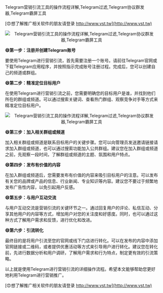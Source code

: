 Telegram营销引流工具的操作流程详解,Telegram过滤,Telegram协议群发器,Telegram霸屏工具

[😍想了解推广相关软件的朋友请登录 http://www.vst.tw](http://www.vst.tw)

 <center><img src="https://vst.tw/MP4/tuiguang/png/0.png" alt="Telegram营销引流工具的操作流程详解,Telegram过滤,Telegram协议群发器,Telegram霸屏工具"></center>

**😄第一步：注册并创建Telegram账号**

要使用Telegram进行营销引流，首先需要注册一个账号。请前往Telegram官网或下载Telegram应用程序，并按照指示完成账号注册过程。完成后，您可以创建自己的频道或群组。

**😄第二步：精准定位目标用户**

在使用Telegram进行营销引流之前，您需要明确您的目标用户是谁，并找到他们所在的群组或频道。可以通过搜索关键词、查看热门群组、观察竞争对手等方式来精准定位目标用户。

 <center><img src="https://vst.tw/MP4/tuiguang/png/7.png" alt="Telegram营销引流工具的操作流程详解,Telegram过滤,Telegram协议群发器,Telegram霸屏工具"></center>

**😄第三步：加入相关群组或频道**

加入相关群组或频道是联系目标用户的关键步骤。您可以向管理员发送邀请链接请求加入群组或频道，也可以通过搜索功能加入公共群组。建议您在加入群组或频道之前，先观察一段时间，了解群组或频道的主题、氛围和用户特点。

**😄第四步：发布有价值的内容**

在加入群组或频道后，您需要发布有价值的内容来吸引目标用户的注意。可以发布有关您的品牌或产品的信息、行业新闻、专业知识等内容。建议您不要过于频繁地发布广告性内容，以免引起用户反感。

**😄第五步：与用户互动交流**

与用户互动交流是营销引流的关键环节之一。通过回复用户的评论、私信互动、分享其他用户的内容等方式，增加用户对您的关注度和好感度。同时，也可以通过这种方式了解用户需求和反馈，进行优化和改进。

**😄第六步：引流转化**

最终目的是将用户引流至您的官网或线下门店进行转化。可以在发布的内容中添加官网链接或二维码，或者提供优惠活动等方式来引导用户进行转化。建议您在转化前，先进行数据分析和用户调研，了解用户需求和行为特点，制定更有效的引流策略。

以上就是使用Telegram进行营销引流的详细操作流程。希望本文能够帮助您更好地利用Telegram进行营销推广。

[😍想了解推广相关软件的朋友请登录 http://www.vst.tw](http://www.vst.tw)



